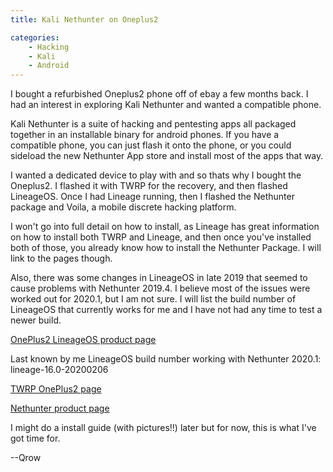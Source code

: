 ```yaml
---
title: Kali Nethunter on Oneplus2

categories:
    - Hacking
    - Kali
    - Android
---
```


I bought a refurbished Oneplus2 phone off of ebay a few months back. I had an interest in exploring Kali Nethunter and wanted a compatible phone. 

Kali Nethunter is a suite of hacking and pentesting apps all packaged together in an installable binary for android phones. If you have a compatible phone, you can just flash it onto the phone, or you could sideload the new Nethunter App store and install most of the apps that way. 

I wanted a dedicated device to play with and so thats why I bought the Oneplus2. I flashed it with TWRP for the recovery, and then flashed LineageOS. Once I had Lineage running, then I flashed the Nethunter package and Voila, a mobile discrete hacking platform. 

I won't go into full detail on how to install, as Lineage has great information on how to install both TWRP and Lineage, and then once you've installed both of those, you already know how to install the Nethunter Package. I will link to the pages though.

Also, there was some changes in LineageOS in late 2019 that seemed to cause problems with Nethunter 2019.4. I believe most of the issues were worked out for 2020.1, but I am not sure. I will list the build number of LineageOS that currently works for me and I have not had any time to test a newer build.


[OnePlus2 LineageOS product page](https://wiki.lineageos.org/devices/oneplus2)

Last known by me LineageOS build number working with Nethunter 2020.1: lineage-16.0-20200206

[TWRP OnePlus2 page](https://twrp.me/oneplus/oneplustwo.html)

[Nethunter product page](https://www.kali.org/kali-linux-nethunter/)


I might do a install guide (with pictures!!) later but for now, this is what I've got time for.


--Qrow